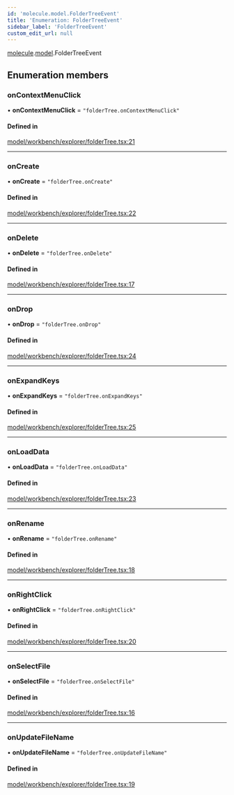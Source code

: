 ```yaml
---
id: 'molecule.model.FolderTreeEvent'
title: 'Enumeration: FolderTreeEvent'
sidebar_label: 'FolderTreeEvent'
custom_edit_url: null
---
```


[molecule](../namespaces/molecule).[model](../namespaces/molecule.model).FolderTreeEvent

## Enumeration members

### onContextMenuClick

• **onContextMenuClick** = `"folderTree.onContextMenuClick"`

#### Defined in

[model/workbench/explorer/folderTree.tsx:21](https://github.com/DTStack/molecule/blob/3e6bc450/src/model/workbench/explorer/folderTree.tsx#L21)

---

### onCreate

• **onCreate** = `"folderTree.onCreate"`

#### Defined in

[model/workbench/explorer/folderTree.tsx:22](https://github.com/DTStack/molecule/blob/3e6bc450/src/model/workbench/explorer/folderTree.tsx#L22)

---

### onDelete

• **onDelete** = `"folderTree.onDelete"`

#### Defined in

[model/workbench/explorer/folderTree.tsx:17](https://github.com/DTStack/molecule/blob/3e6bc450/src/model/workbench/explorer/folderTree.tsx#L17)

---

### onDrop

• **onDrop** = `"folderTree.onDrop"`

#### Defined in

[model/workbench/explorer/folderTree.tsx:24](https://github.com/DTStack/molecule/blob/3e6bc450/src/model/workbench/explorer/folderTree.tsx#L24)

---

### onExpandKeys

• **onExpandKeys** = `"folderTree.onExpandKeys"`

#### Defined in

[model/workbench/explorer/folderTree.tsx:25](https://github.com/DTStack/molecule/blob/3e6bc450/src/model/workbench/explorer/folderTree.tsx#L25)

---

### onLoadData

• **onLoadData** = `"folderTree.onLoadData"`

#### Defined in

[model/workbench/explorer/folderTree.tsx:23](https://github.com/DTStack/molecule/blob/3e6bc450/src/model/workbench/explorer/folderTree.tsx#L23)

---

### onRename

• **onRename** = `"folderTree.onRename"`

#### Defined in

[model/workbench/explorer/folderTree.tsx:18](https://github.com/DTStack/molecule/blob/3e6bc450/src/model/workbench/explorer/folderTree.tsx#L18)

---

### onRightClick

• **onRightClick** = `"folderTree.onRightClick"`

#### Defined in

[model/workbench/explorer/folderTree.tsx:20](https://github.com/DTStack/molecule/blob/3e6bc450/src/model/workbench/explorer/folderTree.tsx#L20)

---

### onSelectFile

• **onSelectFile** = `"folderTree.onSelectFile"`

#### Defined in

[model/workbench/explorer/folderTree.tsx:16](https://github.com/DTStack/molecule/blob/3e6bc450/src/model/workbench/explorer/folderTree.tsx#L16)

---

### onUpdateFileName

• **onUpdateFileName** = `"folderTree.onUpdateFileName"`

#### Defined in

[model/workbench/explorer/folderTree.tsx:19](https://github.com/DTStack/molecule/blob/3e6bc450/src/model/workbench/explorer/folderTree.tsx#L19)
